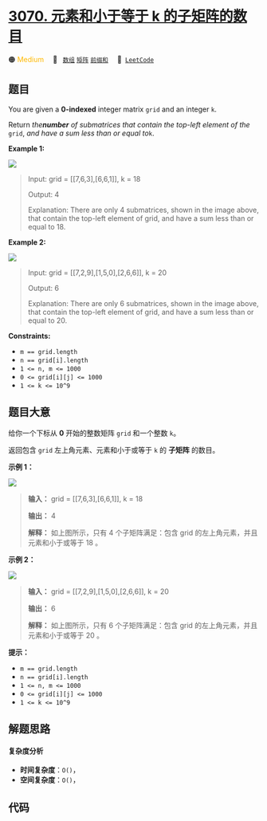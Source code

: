 # [3070. 元素和小于等于 k 的子矩阵的数目](https://leetcode.com/problems/count-submatrices-with-top-left-element-and-sum-less-than-k)

🟠 <font color=#ffb800>Medium</font>&emsp; 🔖&ensp; [`数组`](/leetcode/outline/tag/array.md) [`矩阵`](/leetcode/outline/tag/matrix.md) [`前缀和`](/leetcode/outline/tag/prefix-sum.md)&emsp; 🔗&ensp;[`LeetCode`](https://leetcode.com/problems/count-submatrices-with-top-left-element-and-sum-less-than-k)


## 题目

You are given a **0-indexed** integer matrix `grid` and an integer `k`.

Return _the**number** of submatrices that contain the top-left element of the_
`grid`, _and have a sum less than or equal to_`k`.



**Example 1:**

![](https://assets.leetcode.com/uploads/2024/01/01/example1.png)

> Input: grid = [[7,6,3],[6,6,1]], k = 18
> 
> Output: 4
> 
> Explanation: There are only 4 submatrices, shown in the image above, that contain the top-left element of grid, and have a sum less than or equal to 18.

**Example 2:**

![](https://assets.leetcode.com/uploads/2024/01/01/example21.png)

> Input: grid = [[7,2,9],[1,5,0],[2,6,6]], k = 20
> 
> Output: 6
> 
> Explanation: There are only 6 submatrices, shown in the image above, that contain the top-left element of grid, and have a sum less than or equal to 20.

**Constraints:**

  * `m == grid.length `
  * `n == grid[i].length`
  * `1 <= n, m <= 1000 `
  * `0 <= grid[i][j] <= 1000`
  * `1 <= k <= 10^9`


## 题目大意

给你一个下标从 **0** 开始的整数矩阵 `grid` 和一个整数 `k`。

返回包含 `grid` 左上角元素、元素和小于或等于 `k` 的 **子矩阵** 的数目。



**示例 1：**

![](https://assets.leetcode.com/uploads/2024/01/01/example1.png)

> 
> 
> 
> 
> 
> **输入：** grid = [[7,6,3],[6,6,1]], k = 18
> 
> **输出：** 4
> 
> **解释：** 如上图所示，只有 4 个子矩阵满足：包含 grid 的左上角元素，并且元素和小于或等于 18 。

**示例 2：**

![](https://assets.leetcode.com/uploads/2024/01/01/example21.png)

> 
> 
> 
> 
> 
> **输入：** grid = [[7,2,9],[1,5,0],[2,6,6]], k = 20
> 
> **输出：** 6
> 
> **解释：** 如上图所示，只有 6 个子矩阵满足：包含 grid 的左上角元素，并且元素和小于或等于 20 。
> 
> 



**提示：**

  * `m == grid.length `
  * `n == grid[i].length`
  * `1 <= n, m <= 1000 `
  * `0 <= grid[i][j] <= 1000`
  * `1 <= k <= 10^9`


## 解题思路

#### 复杂度分析

- **时间复杂度**：`O()`，
- **空间复杂度**：`O()`，

## 代码

```javascript

```